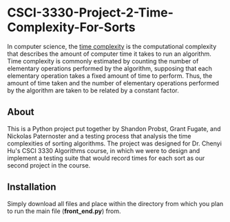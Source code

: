 # CSCI-3330-Project-2-Time-Complexity-For-Sorts
In computer science, the [time complexity](https://en.wikipedia.org/wiki/Time_complexity) is the computational complexity that describes the amount of computer time it takes to run an algorithm. Time complexity is commonly estimated by counting the number of elementary operations performed by the algorithm, supposing that each elementary operation takes a fixed amount of time to perform. Thus, the amount of time taken and the number of elementary operations performed by the algorithm are taken to be related by a constant factor.
## About
This is a Python project put together by Shandon Probst, Grant Fugate, and Nickolas Paternoster and a testing process that analysis the time complexities of sorting algorithms.
The project was designed for Dr. Chenyi Hu's CSCI 3330 Algorithms course, in which we were to design and implement a testing suite that would record times for each sort as our second project in the course.
## Installation
Simply download all files and place within the directory from which you plan to run the main file (**front_end.py**) from.
